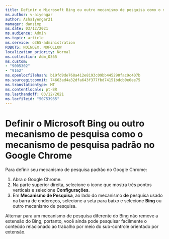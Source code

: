 ```yaml
---
title: Definir o Microsoft Bing ou outro mecanismo de pesquisa como o mecanismo de pesquisa padrão no Google Chrome
ms.author: v-aiyengar
author: AshaIyengar21
manager: dansimp
ms.date: 03/12/2021
ms.audience: Admin
ms.topic: article
ms.service: o365-administration
ROBOTS: NOINDEX, NOFOLLOW
localization_priority: Normal
ms.collection: Adm_O365
ms.custom:
- "9005302"
- "9162"
ms.openlocfilehash: b19fd9de768a412e8193c09bb445290fac9c407b
ms.sourcegitcommit: 74663ad4a32dfa643f377fbd74151bdcb0e6ee75
ms.translationtype: MT
ms.contentlocale: pt-BR
ms.lasthandoff: 03/12/2021
ms.locfileid: "50753935"
---
```

# <a name="set-microsoft-bing-or-another-search-engine-as-the-default-search-engine-in-google-chrome"></a>Definir o Microsoft Bing ou outro mecanismo de pesquisa como o mecanismo de pesquisa padrão no Google Chrome

Para definir seu mecanismo de pesquisa padrão no Google Chrome:

1. Abra o Google Chrome.
1. Na parte superior direita, selecione o ícone que mostra três pontos verticais e selecione **Configurações**.
1. Em **Mecanismo de Pesquisa**, ao lado do mecanismo **de** pesquisa usado na barra de endereços, selecione a seta para baixo e selecione **Bing** ou outro mecanismo de pesquisa.

Alternar para um mecanismo de pesquisa diferente do Bing não remove a extensão do Bing, portanto, você ainda pode pesquisar facilmente o conteúdo relacionado ao trabalho por meio do sub-controle orientado por extensão.
